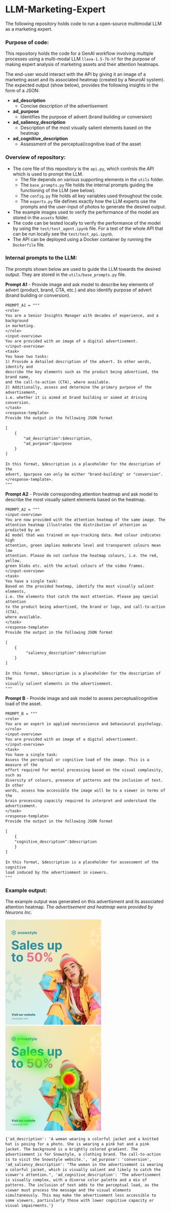 # LLM-Marketing-Expert

The following repository holds code to run a open-source multimodal LLM as a marketing expert.

### Purpose of code:

This repository holds the code for a GenAI workflow involving multiple processes using a multi-modal LLM `llava-1.5-7b-hf` for the purpose of making expert analysis of marketing assets and their attention heatmaps.

The end-user would interact with the API by giving it an image of a marketing asset and its associated heatmap (created by a NeuroAI system). The expected output (show below), provides the following insights in the form of a JSON:

- **ad_description**
    - Concise description of the advertisement
- **ad_purpose**
    - Identifies the purpose of advert (brand building or conversion)
- **ad_saliency_description**
    - Description of the most visually salient elements based on the heatmap
- **ad_cognitive_description**
    - Assessment of the perceptual/cognitive load of the asset

### Overview of repository:

- The core file of this repository is the `api.py`, which controls the API which is used to prompt the LLM.
    - The file depends on various supporting elements in the `utils` folder.
    - The `base_prompts.py` file holds the internal prompts guiding the functioning of the LLM (see below).
    - The `config.py` file holds all key variables used throughout the code.
    - The `experts.py` file defines exactly how the LLM experts use the prompts and the user-input of photos to generate the desired output.
- The example images used to verify the performance of the model are stored in the `assets` folder. 
- The code can be tested locally to verify the performance of the model by using the `test/test_agent.ipynb` file. For a test of the whole API that can be run locally see the `test/test_api.ipynb`.
- The API can be deployed using a Docker container by running the `Dockerfile` file. 

### Internal prompts to the LLM:

The prompts shown below are used to guide the LLM towards the desired output. They are stored in the `utils/base_prompts.py` file.

**Prompt A1** - Provide image and ask model to describe key elements of advert (product,
brand, CTA, etc.) and also identify purpose of advert (brand building or conversion).
```
PROMPT_A1 = """
<role>
You are a Senior Insights Manager with decades of experience, and a background
in marketing.
</role>
<input-overview>
You are provided with an image of a digital advertisement.
</input-overview>
<task>
You have two tasks:
1) Provide a detailed description of the advert. In other words, identify and
describe the key elements such as the product being advertised, the brand name,
and the call-to-action (CTA), where available.
2) Additionally, assess and determine the primary purpose of the advertisement,
i.e. whether it is aimed at brand building or aimed at driving conversion.
</task>
<response-template>
Provide the output in the following JSON format

[
    {
        "ad_description":$description,
        "ad_purpose":$purpose
    }
]

In this format, $description is a placeholder for the description of the
advert, $purpose can only be either "brand-building" or "conversion".
</response-template>.
"""
```

**Prompt A2** - Provide corresponding attention heatmap and ask model to describe the
most visually salient elements based on the heatmap.

```
PROMPT_A2 = """
<input-overview>
You are now provided with the attention heatmap of the same image. The
attention heatmap illustrates the distribution of attention as predicted by an
AI model that was trained on eye-tracking data. Red colour indicates high
attention, green implies moderate level and transparent colours mean low
attention. Please do not confuse the heatmap colours, i.e. the red, yellow,
green blobs etc. with the actual colours of the video frames.
</input-overview>
<task>
You have a single task:
Based on the provided heatmap, identify the most visually salient elements,
i.e. the elements that catch the most attention. Please pay special attention
to the product being advertised, the brand or logo, and call-to-action (CTA),
where available.
</task>
<response-template>
Provide the output in the following JSON format

[
    {
         "saliency_description":$description
    }
]

In this format, $description is a placeholder for the description of the
visually salient elements in the advertisement.
"""
```

**Prompt B** - Provide image and ask model to assess perceptual/cognitive load of the
asset.

```
PROMPT_B = """
<role>
You are an expert in applied neuroscience and behavioural psychology.
</role>
<input-overview>
You are provided with an image of a digital advertisement.
</input-overview>
<task>
You have a single task:
Assess the perceptual or cognitive load of the image. This is a measure of the
effort required for mental processing based on the visual complexity, such as
diversity of colours, presence of patterns and the inclusion of text. In other
words, assess how accessible the image will be to a viewer in terms of the
brain processing capacity required to interpret and understand the
advertisement.
</task>
<response-template>
Provide the output in the following JSON format

[
    {
    "cognitive_description":$description
    }
]

In this format, $description is a placeholder for assessment of the cognitive
load induced by the advertisement in viewers.
"""
```

### Example output:

The example output was generated on this advertisment and its associated attention heatmap.
*The advertisement and heatmap were provided by Neurons Inc.*

<img src="assets/image1.png" width="300">
<img src="assets/image1_heatmap.jpeg" width="300">

```
{'ad_description': 'A woman wearing a colorful jacket and a knitted hat is posing for a photo. She is wearing a pink hat and a pink jacket. The background is a brightly colored gradient. The advertisement is for Snowstyle, a clothing brand. The call-to-action is to visit the Snowstyle website.', 'ad_purpose': 'conversion', 'ad_saliency_description': "The woman in the advertisement is wearing a colorful jacket, which is visually salient and likely to catch the viewer's attention.", 'ad_cognitive_description': 'The advertisement is visually complex, with a diverse color palette and a mix of patterns. The inclusion of text adds to the perceptual load, as the viewer must process the message and the visual elements simultaneously. This may make the advertisement less accessible to some viewers, particularly those with lower cognitive capacity or visual impairments.'}
```